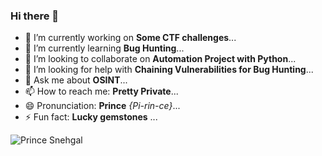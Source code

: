### Hi there 👋

- 🔭 I’m currently working on  <b>Some CTF challenges</b>...
- 🌱 I’m currently learning <b>Bug Hunting</b>...
- 👯 I’m looking to collaborate on <b>Automation Project with Python</b>...
- 🤔 I’m looking for help with <b>Chaining Vulnerabilities for Bug Hunting</b>...
- 💬 Ask me about <b>OSINT</b>...
- 📫 How to reach me: <b>Pretty Private</b>...
- 😄 Pronunciation: <b>Prince</b> <i>{Pi-rin-ce}</i>...
- ⚡ Fun fact: <b>Lucky gemstones</b> ...
<p align="left"> <img src=https://github-readme-stats.vercel.app/api?username=prisnelov&show_icons=true alt="Prince Snehgal" /> </p>
